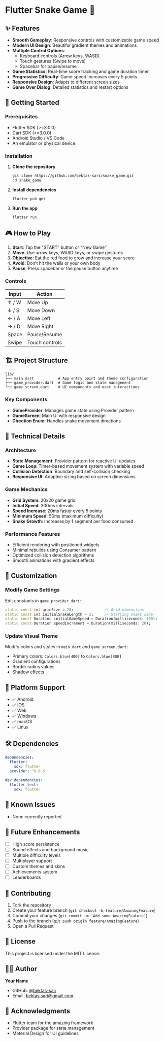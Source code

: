 # Flutter Snake Game 🐍

## ✨ Features

- **Smooth Gameplay**: Responsive controls with customizable game speed
- **Modern UI Design**: Beautiful gradient themes and animations
- **Multiple Control Options**:
    - Keyboard controls (Arrow keys, WASD)
    - Touch gestures (Swipe to move)
    - Spacebar for pause/resume
- **Game Statistics**: Real-time score tracking and game duration timer
- **Progressive Difficulty**: Game speed increases every 5 points
- **Responsive Design**: Adapts to different screen sizes
- **Game Over Dialog**: Detailed statistics and restart options

## 🚀 Getting Started

### Prerequisites

- Flutter SDK (>=3.0.0)
- Dart SDK (>=3.0.0)
- Android Studio / VS Code
- An emulator or physical device

### Installation

1. **Clone the repository**
   ```bash
   git clone https://github.com/bektas-sari/snake_game.git
   cd snake_game
   ```

2. **Install dependencies**
   ```bash
   flutter pub get
   ```

3. **Run the app**
   ```bash
   flutter run
   ```

## 🎮 How to Play

1. **Start**: Tap the "START" button or "New Game"
2. **Move**: Use arrow keys, WASD keys, or swipe gestures
3. **Objective**: Eat the red food to grow and increase your score
4. **Avoid**: Don't hit the walls or your own body
5. **Pause**: Press spacebar or the pause button anytime

### Controls

| Input | Action |
|-------|--------|
| ↑ / W | Move Up |
| ↓ / S | Move Down |
| ← / A | Move Left |
| → / D | Move Right |
| Space | Pause/Resume |
| Swipe | Touch controls |

## 🏗️ Project Structure

```
lib/
├── main.dart           # App entry point and theme configuration
├── game_provider.dart  # Game logic and state management
└── game_screen.dart    # UI components and user interactions
```

### Key Components

- **GameProvider**: Manages game state using Provider pattern
- **GameScreen**: Main UI with responsive design
- **Direction Enum**: Handles snake movement directions

## 🔧 Technical Details

### Architecture

- **State Management**: Provider pattern for reactive UI updates
- **Game Loop**: Timer-based movement system with variable speed
- **Collision Detection**: Boundary and self-collision checking
- **Responsive UI**: Adaptive sizing based on screen dimensions

### Game Mechanics

- **Grid System**: 20x20 game grid
- **Initial Speed**: 300ms intervals
- **Speed Increase**: 20ms faster every 5 points
- **Minimum Speed**: 50ms (maximum difficulty)
- **Snake Growth**: Increases by 1 segment per food consumed

### Performance Features

- Efficient rendering with positioned widgets
- Minimal rebuilds using Consumer pattern
- Optimized collision detection algorithms
- Smooth animations with gradient effects

## 🎨 Customization

### Modify Game Settings

Edit constants in `game_provider.dart`:

```dart
static const int gridSize = 20;              // Grid dimensions
static const int initialSnakeLength = 3;     // Starting snake size
static const Duration initialGameSpeed = Duration(milliseconds: 300);
static const Duration speedIncrement = Duration(milliseconds: 20);
```

### Update Visual Theme

Modify colors and styles in `main.dart` and `game_screen.dart`:

- Primary colors: `Colors.blue[400]` to `Colors.blue[800]`
- Gradient configurations
- Border radius values
- Shadow effects

## 📱 Platform Support

- ✅ Android
- ✅ iOS
- ✅ Web
- ✅ Windows
- ✅ macOS
- ✅ Linux

## 🛠️ Dependencies

```yaml
dependencies:
  flutter:
    sdk: flutter
  provider: ^6.0.5
  
dev_dependencies:
  flutter_test:
    sdk: flutter
```

## 🐛 Known Issues

- None currently reported

## 🔮 Future Enhancements

- [ ] High score persistence
- [ ] Sound effects and background music
- [ ] Multiple difficulty levels
- [ ] Multiplayer support
- [ ] Custom themes and skins
- [ ] Achievements system
- [ ] Leaderboards

## 🤝 Contributing

1. Fork the repository
2. Create your feature branch (`git checkout -b feature/AmazingFeature`)
3. Commit your changes (`git commit -m 'Add some AmazingFeature'`)
4. Push to the branch (`git push origin feature/AmazingFeature`)
5. Open a Pull Request

## 📄 License

This project is licensed under the MIT License.

## 👨‍💻 Author

**Your Name**
- GitHub: [@bektas-sari](https://github.com/bektas-sari)
- Email: bektas.sari@gmail.com

## 🙏 Acknowledgments

- Flutter team for the amazing framework
- Provider package for state management
- Material Design for UI guidelines
